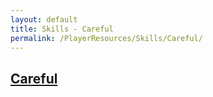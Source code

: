 ```yaml
---
layout: default
title: Skills - Careful
permalink: /PlayerResources/Skills/Careful/
---
```

## [Careful](#Careful)
